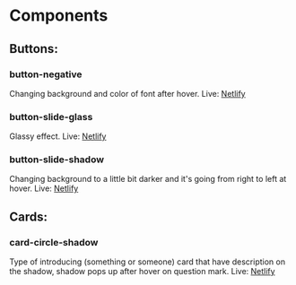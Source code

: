 # Components
## Buttons:
### button-negative
  Changing background and color of font after hover.
  Live: [Netlify](https://button-negative.netlify.app/)
  
### button-slide-glass
  Glassy effect.
  Live: [Netlify](https://button-slide-glass.netlify.app/)
  
### button-slide-shadow
  Changing background to a little bit darker and it's going from right to left at hover.
  Live: [Netlify](https://button-slide-shadow.netlify.app/)
  
## Cards:
### card-circle-shadow
  Type of introducing (something or someone) card that have description on the shadow,
  shadow pops up after hover on question mark.
  Live: [Netlify](https://card-circle-shadow.netlify.app/)
